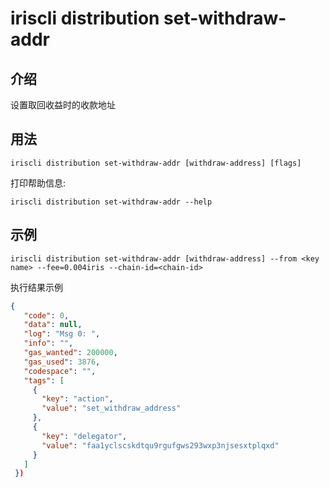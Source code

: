 # iriscli distribution set-withdraw-addr

## 介绍

设置取回收益时的收款地址

## 用法

```
iriscli distribution set-withdraw-addr [withdraw-address] [flags]
```

打印帮助信息:

```
iriscli distribution set-withdraw-addr --help
```

## 示例

```
iriscli distribution set-withdraw-addr [withdraw-address] --from <key name> --fee=0.004iris --chain-id=<chain-id>
```
执行结果示例

```json
{
   "code": 0,
   "data": null,
   "log": "Msg 0: ",
   "info": "",
   "gas_wanted": 200000,
   "gas_used": 3876,
   "codespace": "",
   "tags": [
     {
       "key": "action",
       "value": "set_withdraw_address"
     },
     {
       "key": "delegator",
       "value": "faa1yclscskdtqu9rgufgws293wxp3njsesxtplqxd"
     }
   ]
 })
```